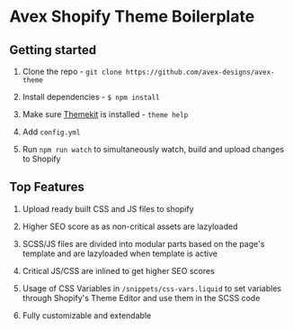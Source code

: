 # Avex Shopify Theme Boilerplate


## Getting started

1. Clone the repo - `git clone https://github.com/avex-designs/avex-theme`

2. Install dependencies - `$ npm install`

3. Make sure [Themekit](https://shopify.github.io/themekit) is installed - `theme help`

4. Add `config.yml`

4. Run `npm run watch` to simultaneously watch, build and upload changes to Shopify



## Top Features

1. Upload ready built CSS and JS files to shopify

2. Higher SEO score as as non-critical assets are lazyloaded

3. SCSS/JS files are divided into modular parts based on the page's template and are lazyloaded when template is active

4. Critical JS/CSS are inlined to get higher SEO scores

5. Usage of CSS Variables in `/snippets/css-vars.liquid` to set variables through Shopify's Theme Editor and use them in the SCSS code

6. Fully customizable and extendable

